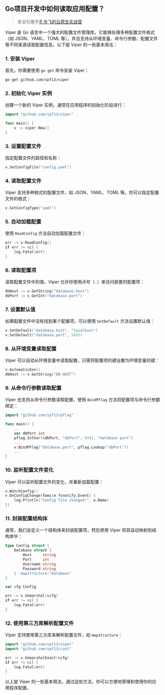 ## Go项目开发中如何读取应用配置？
> 本文引用于[孔令飞的云原生实战营](https://www.yuque.com/konglingfei-vzag4/onex/bm6ms4fn18va6ii3)

Viper 是 Go 语言中一个强大的配置文件管理库，它能够处理多种配置文件格式（如 JSON、YAML、TOML 等），并且支持从环境变量、命令行参数、配置文件等不同来源读取配置信息。以下是 Viper 的一些基本用法：

### 1. 安装 Viper
首先，你需要使用 `go get` 命令安装 Viper：
```bash
go get github.com/spf13/viper
```

### 2. 初始化 Viper 实例
创建一个新的 Viper 实例，通常在应用程序的初始化阶段进行：
```go
import "github.com/spf13/viper"

func main() {
    v := viper.New()
}
```

### 3. 设置配置文件
指定配置文件的路径和名称：
```go
v.SetConfigFile("config.yaml")
```

### 4. 读取配置文件
Viper 支持多种格式的配置文件，如 JSON、YAML、TOML 等。你可以指定配置文件的格式：
```go
v.SetConfigType("yaml")
```

### 5. 自动加载配置
使用 `ReadConfig` 方法自动加载配置文件：
```go
err := v.ReadConfig()
if err != nil {
    log.Fatal(err)
}
```

### 6. 读取配置项
读取配置文件中的值，Viper 允许你使用点号（`.`）来访问嵌套的配置项：
```go
dbHost := v.GetString("database.host")
dbPort := v.GetInt("database.port")
```

### 7. 设置默认值
如果配置文件中没有找到某个配置项，可以使用 `SetDefault` 方法设置默认值：
```go
v.SetDefault("database.host", "localhost")
v.SetDefault("database.port", 5432)
```

### 8. 从环境变量读取配置
Viper 可以自动从环境变量中读取配置，只需将配置项的键设置为环境变量的键：
```go
v.AutomaticEnv()
dbHost := v.GetString("DB_HOST")
```

### 9. 从命令行参数读取配置
Viper 也支持从命令行参数读取配置，使用 `BindPFlag` 方法将配置项与命令行参数绑定：
```go
import "github.com/spf13/pflag"

func main() {
    ...
    var dbPort int
    pflag.IntVar(&dbPort, "dbPort", 5432, "database port")
    ...
    v.BindPFlag("database.port", pflag.Lookup("dbPort"))
    ...
}
```

### 10. 监听配置文件变化
Viper 可以监听配置文件的变化，并重新加载配置：
```go
v.WatchConfig()
v.OnConfigChange(func(e fsnotify.Event) {
    log.Println("Config file changed:", e.Name)
})
```

### 11. 封装配置结构体
通常，我们会定义一个结构体来封装配置项，然后使用 Viper 将其自动映射到结构体中：
```go
type Config struct {
    Database struct {
        Host     string
        Port     int
        Username string
        Password string
    } `mapstructure:"database"`
}

var cfg Config

err := v.Unmarshal(&cfg)
if err != nil {
    log.Fatal(err)
}
```

### 12. 使用第三方库解析配置文件
Viper 支持使用第三方库来解析配置文件，如 `mapstructure`：
```go
import "github.com/spf13/viper"
import "github.com/spf13/cast"

err := v.UnmarshalExact(&cfg)
if err != nil {
    log.Fatal(err)
}
```

以上是 Viper 的一些基本用法，通过这些方法，你可以方便地管理和使用你的应用程序配置。